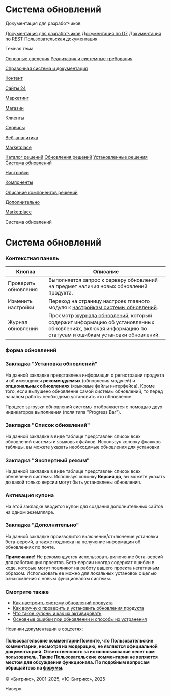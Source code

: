 # Система обновлений

Документация для разработчиков

[Документация для разработчиков](https://dev.1c-bitrix.ru/api_help/)
[Документация по D7](https://dev.1c-bitrix.ru/api_d7/)
[Документация по REST](https://dev.1c-bitrix.ru/rest_help/)
[Пользовательская документация](https://dev.1c-bitrix.ru/user_help/)

Темная тема

[Основные сведения](/user_help/index.php)
[Реализация и системные требования](/user_help/reqintro.php)

[Справочная система и документация](/user_help/help/index.php)

[Контент](/user_help/content/index.php)

[Сайты 24](/user_help/sites24/index.php)

[Маркетинг](/user_help/marketing/index.php)

[Магазин](/user_help/store/index.php)

[Клиенты](/user_help/clients/index.php)

[Сервисы](/user_help/service/index.php)

[Веб-аналитика](/user_help/statistic/index.php)

[Marketplace](/user_help/marketplace/index.php)

[Каталог решений](/user_help/marketplace/update_system_market.php)
[Обновления решений](/user_help/marketplace/update_system_partner.php)
[Установленные решения](/user_help/marketplace/sysupdate_log.php)
[Система обновлений](/user_help/marketplace/sysupdate.php)

[Настройки](/user_help/settings/index.php)

[Компоненты](/user_help/components/index.php)

[Описание компонентов решений](/user_help/description_decisions/index.php)

[Дополнительно](/user_help/additional/index.php)

[Marketplace](/user_help/marketplace/index.php)

Система обновлений

# Система обновлений

### Контекстная панель

| Кнопка | Описание |
| --- | --- |
| Проверить обновления | Выполняется запрос к серверу обновлений на предмет наличия новых обновлений продукта. |
| Изменить настройки | Переход на страницу настроек главного модуля к [настройкам системы обновлений](/user_help/settings/settings/settings.php#update). |
| Журнал обновлений | Просмотр [журнала обновлений](/user_help/marketplace/sysupdate_log.php), который содержит информацию об установленных обновлениях, включая информацию по статусам и ошибкам установки обновлений. |

### Форма обновлений

  

### Закладка "Установка обновлений"

На данной закладке представлена информация о регистрации продукта и об имеющихся **рекомендуемых** (обновления модулей) и **опциональных обновлениях** (языковые файлы интерфейса). Кроме того, если выпущено обновление самой системы обновлений, то перед началом работы необходимо установить это обновление.

Процесс загрузки обновлений системы отображается с помощью двух индикаторов выполнения (поля типа "Progress Bar").

  

### Закладка "Список обновлений"

На данной закладке в виде таблице представлен список всех обновлений системы и языковых файлов. Используя колонку флажков таблицы, вы можете указать необходимые обновления для установки.

  

### Закладка "Экспертный режим"

На данной закладке в виде таблице представлен список всех обновлений системы. Используя колонку **Версия до**, вы можете указать до какой только версии могут быть установлены обновления.

  

### Активация купона

На этой закладке вводится купон для создания дополнительных сайтов на одном экземпляре.

  

### Закладка "Дополнительно"

На данной закладке производится включение/отключение установки бета-версий, а также подписка на получение информации об обновлениях по почте.

**Примечание!** Не рекомендуется использовать включение бета-версий для работающих проектов. Бета-версии иногда содержат ошибки в коде, которые могут повлияют на работу вашего проекта негативным образом. Использовать ее можно для локальных установок с целью ознакомления с новым функционалом системы.

### Смотрите также

* [Как настроить систему обновлений продукта](https://dev.1c-bitrix.ru/learning/course/?COURSE_ID=32&LESSON_ID=2689)
* [Как вручную проверить и установить обновления продукта](https://dev.1c-bitrix.ru/learning/course/index.php?COURSE_ID=32&LESSON_ID=2693)
* [Что такое купоны и как их активировать](https://dev.1c-bitrix.ru/learning/course/?COURSE_ID=32&LESSON_ID=2696)
* [Основные ошибки при обновлении и способы их устранения](https://dev.1c-bitrix.ru/learning/course/index.php?COURSE_ID=32&LESSON_ID=2697)

Новинки документации в соцсетях:

#### Пользовательские комментарииПомните, что Пользовательские комментарии, несмотря на модерацию, не являются официальной документацией. Ответственность за их использование несет сам пользователь. Также Пользовательские комментарии не являются местом для обсуждения функционала. По подобным вопросам обращайтесь на [форумы](http://dev.1c-bitrix.ru/community/forums/group1/).

© «Битрикс», 2001-2025, «1С-Битрикс», 2025

Наверх